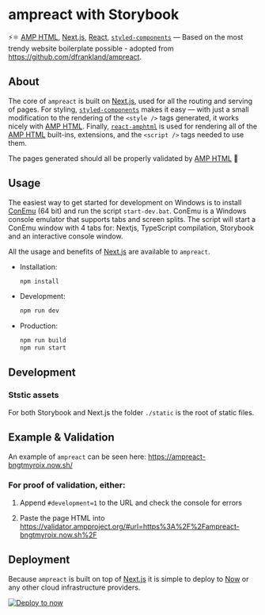 # ampreact with Storybook
⚡⚛ [AMP HTML][amp], [Next.js][next], [React][react], [`styled-components`][styled]
— Based on the most trendy website boilerplate possible - adopted from https://github.com/dfrankland/ampreact.

## About

The core of `ampreact` is built on [Next.js][next], used for all the routing and
serving of pages. For styling, [`styled-components`][styled] makes it easy — with
just a small modification to the rendering of the `<style />` tags generated,
it works nicely with [AMP HTML][amp]. Finally, [`react-amphtml`][react-amphtml]
is used for rendering all of the [AMP HTML][amp] built-ins, extensions, and
the `<script />` tags needed to use them.

The pages generated should all be properly validated by [AMP HTML][amp] 💯

## Usage

The easiest way to get started for development on Windows is to install [ConEmu](https://conemu.github.io/) (64 bit) and run the script ```start-dev.bat```.
ConEmu is a Windows console emulator that supports tabs and screen splits. The script will start a ConEmu window with 4 tabs for: Nextjs, TypeScript compilation, Storybook and an interactive console window.

All the usage and benefits of [Next.js][next] are available to `ampreact`.

*   Installation:

    ```bash
    npm install
    ```

*   Development:

    ```bash
    npm run dev
    ```

*   Production:

    ```bash
    npm run build
    npm run start
    ```
## Development

### Ststic assets

For both Storybook and Next.js the folder ```./static``` is the root of static files. 

## Example & Validation

An example of `ampreact` can be seen here: <https://ampreact-bngtmyroix.now.sh/>

### For proof of validation, either:

1.  Append `#development=1` to the URL and check the console for errors

2.  Paste the page HTML into <https://validator.ampproject.org/#url=https%3A%2F%2Fampreact-bngtmyroix.now.sh%2F>

## Deployment

Because `ampreact` is built on top of [Next.js][next] it is simple to deploy to
[Now][now] or any other cloud infrastructure providers.

[![Deploy to now][now deploy badge]][now deploy ampreact]

[amp]: https://github.com/ampproject/amphtml/
[next]: https://github.com/zeit/next.js/
[react]: https://github.com/facebook/react/
[styled]: https://github.com/styled-components/styled-components/
[react-amphtml]: https://github.com/dfrankland/react-amphtml/
[now]: https://zeit.co/now/
[now deploy badge]: https://deploy.now.sh/static/button.svg
[now deploy ampreact]: https://deploy.now.sh/?repo=https://github.com/dfrankland/ampreact
